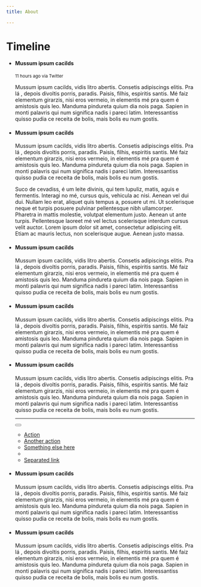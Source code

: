 ```yaml
---
title: About

---
```

<div class="container"> <div class="page-header"> <h1 id="timeline">Timeline</h1> </div> <ul class="timeline"> <li> <div class="timeline-panel"> <div class="timeline-heading"> <h4 class="timeline-title">Mussum ipsum cacilds</h4> <p><small class="text-muted"><i class="glyphicon glyphicon-time"></i> 11 hours ago via Twitter</small></p> </div> <div class="timeline-body"> <p>Mussum ipsum cacilds, vidis litro abertis. Consetis adipiscings elitis. Pra lá , depois divoltis porris, paradis. Paisis, filhis, espiritis santis. Mé faiz elementum girarzis, nisi eros vermeio, in elementis mé pra quem é amistosis quis leo. Manduma pindureta quium dia nois paga. Sapien in monti palavris qui num significa nadis i pareci latim. Interessantiss quisso pudia ce receita de bolis, mais bolis eu num gostis.</p> </div> </div> </li> <li class="timeline-inverted">  <div class="timeline-panel"> <div class="timeline-heading"> <h4 class="timeline-title">Mussum ipsum cacilds</h4> </div> <div class="timeline-body"> <p>Mussum ipsum cacilds, vidis litro abertis. Consetis adipiscings elitis. Pra lá , depois divoltis porris, paradis. Paisis, filhis, espiritis santis. Mé faiz elementum girarzis, nisi eros vermeio, in elementis mé pra quem é amistosis quis leo. Manduma pindureta quium dia nois paga. Sapien in monti palavris qui num significa nadis i pareci latim. Interessantiss quisso pudia ce receita de bolis, mais bolis eu num gostis.</p> <p>Suco de cevadiss, é um leite divinis, qui tem lupuliz, matis, aguis e fermentis. Interagi no mé, cursus quis, vehicula ac nisi. Aenean vel dui dui. Nullam leo erat, aliquet quis tempus a, posuere ut mi. Ut scelerisque neque et turpis posuere pulvinar pellentesque nibh ullamcorper. Pharetra in mattis molestie, volutpat elementum justo. Aenean ut ante turpis. Pellentesque laoreet mé vel lectus scelerisque interdum cursus velit auctor. Lorem ipsum dolor sit amet, consectetur adipiscing elit. Etiam ac mauris lectus, non scelerisque augue. Aenean justo massa.</p> </div> </div> </li> <li> <div class="timeline-panel"> <div class="timeline-heading"> <h4 class="timeline-title">Mussum ipsum cacilds</h4> </div> <div class="timeline-body"> <p>Mussum ipsum cacilds, vidis litro abertis. Consetis adipiscings elitis. Pra lá , depois divoltis porris, paradis. Paisis, filhis, espiritis santis. Mé faiz elementum girarzis, nisi eros vermeio, in elementis mé pra quem é amistosis quis leo. Manduma pindureta quium dia nois paga. Sapien in monti palavris qui num significa nadis i pareci latim. Interessantiss quisso pudia ce receita de bolis, mais bolis eu num gostis.</p> </div> </div> </li> <li class="timeline-inverted"> <div class="timeline-panel"> <div class="timeline-heading"> <h4 class="timeline-title">Mussum ipsum cacilds</h4> </div> <div class="timeline-body"> <p>Mussum ipsum cacilds, vidis litro abertis. Consetis adipiscings elitis. Pra lá , depois divoltis porris, paradis. Paisis, filhis, espiritis santis. Mé faiz elementum girarzis, nisi eros vermeio, in elementis mé pra quem é amistosis quis leo. Manduma pindureta quium dia nois paga. Sapien in monti palavris qui num significa nadis i pareci latim. Interessantiss quisso pudia ce receita de bolis, mais bolis eu num gostis.</p> </div> </div> </li> <li> <div class="timeline-panel"> <div class="timeline-heading"> <h4 class="timeline-title">Mussum ipsum cacilds</h4> </div> <div class="timeline-body"> <p>Mussum ipsum cacilds, vidis litro abertis. Consetis adipiscings elitis. Pra lá , depois divoltis porris, paradis. Paisis, filhis, espiritis santis. Mé faiz elementum girarzis, nisi eros vermeio, in elementis mé pra quem é amistosis quis leo. Manduma pindureta quium dia nois paga. Sapien in monti palavris qui num significa nadis i pareci latim. Interessantiss quisso pudia ce receita de bolis, mais bolis eu num gostis.</p> <hr> <div class="btn-group"> <button type="button" class="btn btn-primary btn-sm dropdown-toggle" data-toggle="dropdown"> <i class="glyphicon glyphicon-cog"></i> <span class="caret"></span> </button> <ul class="dropdown-menu" role="menu"> <li><a href="#">Action</a></li> <li><a href="#">Another action</a></li> <li><a href="#">Something else here</a></li> <li class="divider"></li> <li><a href="#">Separated link</a></li> </ul> </div> </div> </div> </li> <li> <div class="timeline-panel"> <div class="timeline-heading"> <h4 class="timeline-title">Mussum ipsum cacilds</h4> </div> <div class="timeline-body"> <p>Mussum ipsum cacilds, vidis litro abertis. Consetis adipiscings elitis. Pra lá , depois divoltis porris, paradis. Paisis, filhis, espiritis santis. Mé faiz elementum girarzis, nisi eros vermeio, in elementis mé pra quem é amistosis quis leo. Manduma pindureta quium dia nois paga. Sapien in monti palavris qui num significa nadis i pareci latim. Interessantiss quisso pudia ce receita de bolis, mais bolis eu num gostis.</p> </div> </div> </li> <li class="timeline-inverted"><div class="timeline-panel"> <div class="timeline-heading"> <h4 class="timeline-title">Mussum ipsum cacilds</h4> </div> <div class="timeline-body"> <p>Mussum ipsum cacilds, vidis litro abertis. Consetis adipiscings elitis. Pra lá , depois divoltis porris, paradis. Paisis, filhis, espiritis santis. Mé faiz elementum girarzis, nisi eros vermeio, in elementis mé pra quem é amistosis quis leo. Manduma pindureta quium dia nois paga. Sapien in monti palavris qui num significa nadis i pareci latim. Interessantiss quisso pudia ce receita de bolis, mais bolis eu num gostis.</p> </div> </div> </li> </ul> </div>
